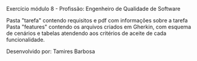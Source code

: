 Exercício módulo 8 - Profissão: Engenheiro de Qualidade de Software

Pasta "tarefa" contendo requisitos e pdf com informações sobre a tarefa
Pasta "features" contendo os arquivos criados em Gherkin, com esquema de cenários e tabelas atendendo aos critérios de aceite de cada funcionalidade.

Desenvolvido por: Tamires Barbosa
